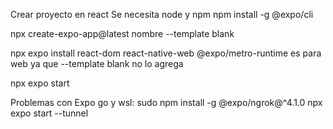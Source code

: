 Crear proyecto en react
Se necesita node y npm
npm install -g @expo/cli

npx create-expo-app@latest nombre --template blank

npx expo install react-dom react-native-web @expo/metro-runtime
es para web ya que --template blank no lo agrega

npx expo start

Problemas con Expo go y wsl:
sudo npm install -g @expo/ngrok@^4.1.0
npx expo start --tunnel
